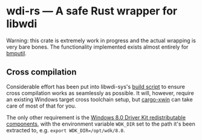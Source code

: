 # wdi-rs — A safe Rust wrapper for libwdi

Warning: this crate is extremely work in progress and the actual wrapping is very bare bones. The functionality
implemented exists almost entirely for [bmputil](https://github.com/blackmagic-debug/bmputil).

## Cross compilation

Considerable effort has been put into libwdi-sys's [build script](./libwdi-sys/build.rs) to ensure cross compilation
works as seamlessly as possible. It will, however, require an existing Windows target cross toolchain setup, but
[cargo-xwin](https://github.com/messense/cargo-xwin) can take care of most of that for you.

The only other requirement is the [Windows 8.0 Driver Kit redistributable components](https://go.microsoft.com/fwlink/p/?LinkID=253170),
with the environment variable `WDK_DIR` set to the path it's been extracted to, e.g. `export WDK_DIR=/opt/wdk/8.0`.
